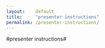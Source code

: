 ```yaml
---
layout:    default
title:     "presenter instructions"
permalink: /presenter-instructions/
---
```


#presenter instructions#
